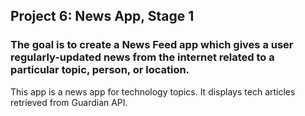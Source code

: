 ## Project 6: News App, Stage 1
### The goal is to create a News Feed app which gives a user regularly-updated news from the internet related to a particular topic, person, or location.
This app is a news app for technology topics. It displays tech articles retrieved from Guardian API.
